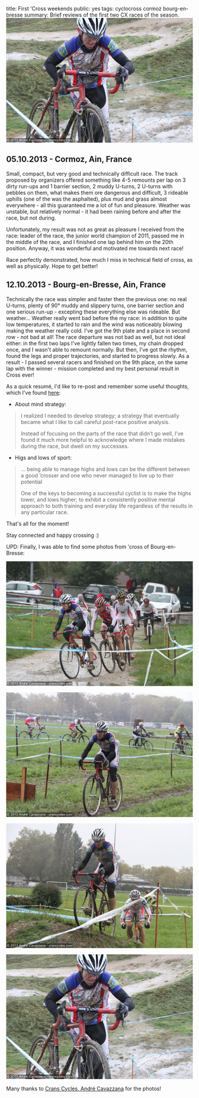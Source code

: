 title: First 'Cross weekends
public: yes
tags: cyclocross
      cormoz
      bourg-en-bresse
summary: Brief reviews of the first two CX races of the season. ![run up](/static/img/2013/10/12/155354IMG_5266.JPG)

## 05.10.2013 - Cormoz, Ain, France

Small, compact, but very good and technically difficult race. The track proposed
by organizers offered something like 4-5 remounts per lap on
3 dirty run-ups and 1 barrier section, 2 muddy U-turns, 2 U-turns with pebbles on
them, what makes them ore dangerous and difficult, 3 rideable uphills (one of
the was the asphalted), plus mud and grass almost everywhere - all this guaranteed
me a lot of fun and pleasure. Weather was unstable, but relatively normal - it had
been raining before and after the race, but not during.

Unfortunately, my result was not as great as pleasure I received from the race:
leader of the race, the junior world champion of 2011, passed me in the middle
of the race, and I finished one lap behind him on the 20th position. Anyway, it
was wonderful and motivated me towards next race!

Race perfectly demonstrated, how much I miss in technical field of cross, as
well as physically. Hope to get better!

## 12.10.2013 - Bourg-en-Bresse, Ain, France

Technically the race was simpler and faster then the previous one: no real
U-turns, plenty of 90&deg; muddy and slippery turns, one barrier section and
one serious run-up - excepting these everything else was rideable. But weather...
Weather really went bad before the my race: in addition to quite low temperatures,
it started to rain and the wind was noticeably blowing making the weather really cold.
I've got the 9th plate and a place in second row - not bad at all! The race
departure was not bad as well, but not ideal either: in the first two laps I've
lightly fallen two times, my chain dropped once, and I wasn't able to remount
normally. But then, I've got the rhythm, found the legs and proper trajectories,
and started to progress slowly. As a result - I passed several racers and
finished on the 9th place, on the same lap with the winner - mission completed
and my best personal result in Cross ever! 

As a quick resumé, I'd like to re-post and remember some useful thoughts, which I've found
[here](http://www.cxmagazine.com/post-race-analysis-van-den-ham-column):

- About mind strategy:
> I realized I needed to develop strategy; a strategy that eventually became
> what I like to call careful post-race positive analysis.
>
> Instead of focusing on the parts of the race that didn’t go well, I’ve found
> it much more helpful to acknowledge where I made mistakes during the race, but
> dwell on my successes.

- Higs and lows of sport:
> ... being able to manage highs and lows can be the different between a good
> ’crosser and one who never managed to live up to their potential
>
> One of the keys to becoming a successful cyclist is to make the highs lower, and
> lows higher; to exhibit a consistently positive mental approach to both training
> and everyday life regardless of the results in any particular race. 

That's all for the moment!

Stay connected and happy crossing :)

UPD: Finally, I was able to find some photos from 'cross of Bourg-en-Bresse:

![photo1](/static/img/2013/10/12/153555IMG_5167.JPG)

![photo2](/static/img/2013/10/12/153807IMG_5177.JPG)

![photo3](/static/img/2013/10/12/154319IMG_5205.JPG)

![photo4](/static/img/2013/10/12/155354IMG_5266.JPG)

Many thanks to [Crans Cycles, André
Cavazzana](http://www.crancycles.com/index.php?page=news&action=acceuil) for the
photos!

